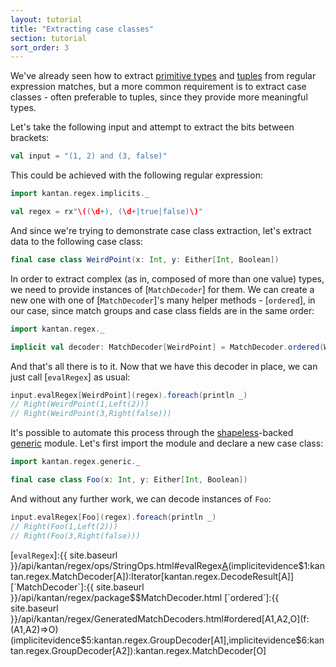 ```yaml
---
layout: tutorial
title: "Extracting case classes"
section: tutorial
sort_order: 3
---
```


We've already seen how to extract [primitive types](primitive_types.html) and [tuples](tuples.html) from regular
expression matches, but a more common requirement is to extract case classes - often preferable to tuples, since they
provide more meaningful types.

Let's take the following input and attempt to extract the bits between brackets:

```scala
val input = "(1, 2) and (3, false)"
```

This could be achieved with the following regular expression:

```scala
import kantan.regex.implicits._

val regex = rx"\((\d+), (\d+|true|false)\)"
```

And since we're trying to demonstrate case class extraction, let's extract data to the following case class:

```scala
final case class WeirdPoint(x: Int, y: Either[Int, Boolean])
```

In order to extract complex (as in, composed of more than one value) types, we need to provide instances of
[`MatchDecoder`] for them. We can create a new one with one of [`MatchDecoder`]'s many helper methods - [`ordered`],
in our case, since match groups and case class fields are in the same order:

```scala
import kantan.regex._

implicit val decoder: MatchDecoder[WeirdPoint] = MatchDecoder.ordered(WeirdPoint.apply _)
```

And that's all there is to it. Now that we have this decoder in place, we can just call [`evalRegex`] as usual:

```scala
input.evalRegex[WeirdPoint](regex).foreach(println _)
// Right(WeirdPoint(1,Left(2)))
// Right(WeirdPoint(3,Right(false)))
```

It's possible to automate this process through the [shapeless](http://shapeless.io)-backed [generic](generic.html)
module. Let's first import the module and declare a new case class:

```scala
import kantan.regex.generic._

final case class Foo(x: Int, y: Either[Int, Boolean])
```

And without any further work, we can decode instances of `Foo`:

```scala
input.evalRegex[Foo](regex).foreach(println _)
// Right(Foo(1,Left(2)))
// Right(Foo(3,Right(false)))
```

[`evalRegex`]:{{ site.baseurl }}/api/kantan/regex/ops/StringOps.html#evalRegex[A](p:kantan.regex.Pattern)(implicitevidence$1:kantan.regex.MatchDecoder[A]):Iterator[kantan.regex.DecodeResult[A]]
[`MatchDecoder`]:{{ site.baseurl }}/api/kantan/regex/package$$MatchDecoder.html
[`ordered`]:{{ site.baseurl }}/api/kantan/regex/GeneratedMatchDecoders.html#ordered[A1,A2,O](f:(A1,A2)=>O)(implicitevidence$5:kantan.regex.GroupDecoder[A1],implicitevidence$6:kantan.regex.GroupDecoder[A2]):kantan.regex.MatchDecoder[O]
